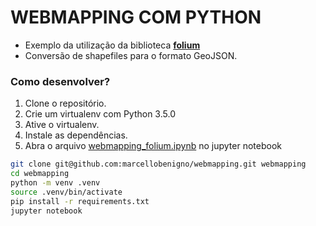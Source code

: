 # WEBMAPPING COM PYTHON

- Exemplo da utilização da biblioteca [**folium**][0]
- Conversão de shapefiles para o formato GeoJSON.


### Como desenvolver?

1. Clone o repositório.
2. Crie um virtualenv com Python 3.5.0
3. Ative o virtualenv.
4. Instale as dependências.
5. Abra o arquivo [webmapping_folium.ipynb][1] no jupyter notebook

```bash
git clone git@github.com:marcellobenigno/webmapping.git webmapping
cd webmapping
python -m venv .venv
source .venv/bin/activate
pip install -r requirements.txt
jupyter notebook
```


[0]: https://github.com/python-visualization/folium
[1]: https://github.com/marcellobenigno/webmapping/blob/master/webmapping_folium.ipynb